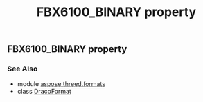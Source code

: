 ﻿---
title: FBX6100_BINARY property
second_title: Aspose.3D for Python via .NET API References
description: 
type: docs
weight: 170
url: /python-net/aspose.threed.formats/dracoformat/fbx6100_binary/
is_root: false
---

## FBX6100_BINARY property


### See Also
* module [aspose.threed.formats](../../)
* class [DracoFormat](/3d/python-net/aspose.threed.formats/dracoformat)
